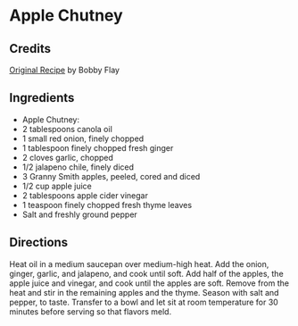 # Apple Chutney 

## Credits

[Original Recipe](http://www.foodnetwork.com/food/recipes/recipe/0,1977,FOOD_9936_26237,00.html "http://www.foodnetwork.com/food/recipes/recipe/0,1977,FOOD 9936 26237,00.html") by Bobby Flay

## Ingredients

- Apple Chutney: 
- 2 tablespoons canola oil 
- 1 small red onion, finely chopped 
- 1 tablespoon finely chopped fresh ginger 
- 2 cloves garlic, chopped 
- 1/2 jalapeno chile, finely diced 
- 3 Granny Smith apples, peeled, cored and diced 
- 1/2 cup apple juice 
- 2 tablespoons apple cider vinegar 
- 1 teaspoon finely chopped fresh thyme leaves 
- Salt and freshly ground pepper

## Directions

Heat oil in a medium saucepan over medium-high heat. Add the onion, ginger, garlic, and jalapeno, and cook until soft. Add half of the apples, the apple juice and vinegar, and cook until the apples are soft. Remove from the heat and stir in the remaining apples and the thyme. Season with salt and pepper, to taste. Transfer to a bowl and let sit at room temperature for 30 minutes before serving so that flavors meld.

